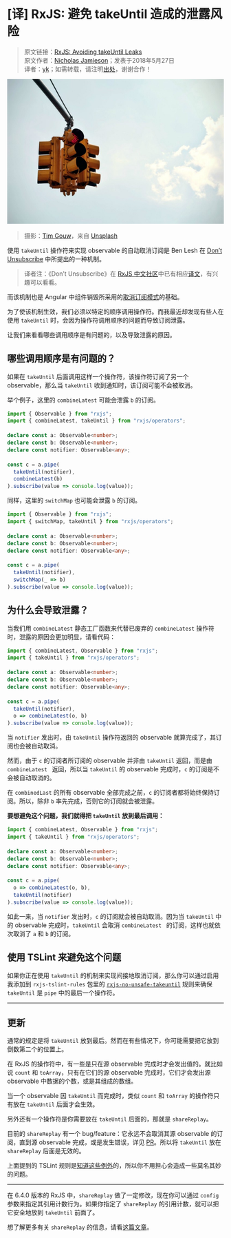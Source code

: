 # [译] RxJS: 避免 takeUntil 造成的泄露风险

> 原文链接：[RxJS: Avoiding takeUntil Leaks](https://blog.angularindepth.com/rxjs-avoiding-takeuntil-leaks-fb5182d047ef)<br/>
> 原文作者：[Nicholas Jamieson](https://blog.angularindepth.com/@cartant)；发表于2018年5月27日<br/>
> 译者：[yk](https://github.com/m8524769)；如需转载，请注明[出处](https://github.com/m8524769/RxJS-Article-Translation)，谢谢合作！

![](assets/1_39OlUGRh9dUvY0_SE7ytHw.jpeg)

> 摄影：[Tim Gouw](https://unsplash.com/photos/_U-x3_FYxfI?utm_source=unsplash&utm_medium=referral&utm_content=creditCopyText)，来自 [Unsplash](https://unsplash.com/?utm_source=unsplash&utm_medium=referral&utm_content=creditCopyText)

使用 `takeUntil` 操作符来实现 observable 的自动取消订阅是 Ben Lesh 在 [Don’t Unsubscribe](https://medium.com/@benlesh/rxjs-dont-unsubscribe-6753ed4fda87) 中所提出的一种机制。

> 译者注：《Don’t Unsubscribe》在 [RxJS 中文社区](https://github.com/RxJS-CN)中已有相应[译文](https://github.com/RxJS-CN/rxjs-articles-translation/blob/master/articles/Don't-Unsubscribe.md)，有兴趣可以看看。

而该机制也是 Angular 中组件销毁所采用的[取消订阅模式](https://stackoverflow.com/a/41177163/6680611)的基础。

为了使该机制生效，我们必须以特定的顺序调用操作符。而我最近却发现有些人在使用 `takeUntil` 时，会因为操作符调用顺序的问题而导致订阅泄露。

让我们来看看哪些调用顺序是有问题的，以及导致泄露的原因。

## 哪些调用顺序是有问题的？

如果在 `takeUntil` 后面调用这样一个操作符，该操作符订阅了另一个 observable，那么当 `takeUntil` 收到通知时，该订阅可能不会被取消。

举个例子，这里的 `combineLatest` 可能会泄露 `b` 的订阅。

```typescript
import { Observable } from "rxjs";
import { combineLatest, takeUntil } from "rxjs/operators";

declare const a: Observable<number>;
declare const b: Observable<number>;
declare const notifier: Observable<any>;

const c = a.pipe(
  takeUntil(notifier),
  combineLatest(b)
).subscribe(value => console.log(value));
```

同样，这里的 `switchMap` 也可能会泄露 `b` 的订阅。

```typescript
import { Observable } from "rxjs";
import { switchMap, takeUntil } from "rxjs/operators";

declare const a: Observable<number>;
declare const b: Observable<number>;
declare const notifier: Observable<any>;

const c = a.pipe(
  takeUntil(notifier),
  switchMap(_ => b)
).subscribe(value => console.log(value));
```

## 为什么会导致泄露？

当我们用 `combineLatest` 静态工厂函数来代替已废弃的 `combineLatest` 操作符时，泄露的原因会更加明显，请看代码：

```typescript
import { combineLatest, Observable } from "rxjs";
import { takeUntil } from "rxjs/operators";

declare const a: Observable<number>;
declare const b: Observable<number>;
declare const notifier: Observable<any>;

const c = a.pipe(
  takeUntil(notifier),
  o => combineLatest(o, b)
).subscribe(value => console.log(value));
```

当 `notifier` 发出时，由 `takeUntil` 操作符返回的 observable 就算完成了，其订阅也会被自动取消。

然而，由于 `c` 的订阅者所订阅的 observable 并非由 `takeUntil` 返回，而是由 `combineLatest ` 返回，所以当 `takeUntil` 的 observable 完成时，`c` 的订阅是不会被自动取消的。

在 `combinedLast` 的所有 observable 全部完成之前，`c` 的订阅者都将始终保持订阅。所以，除非 `b` 率先完成，否则它的订阅就会被泄露。

**要想避免这个问题，我们就得把 `takeUntil` 放到最后调用：**

```typescript
import { combineLatest, Observable } from "rxjs";
import { takeUntil } from "rxjs/operators";

declare const a: Observable<number>;
declare const b: Observable<number>;
declare const notifier: Observable<any>;

const c = a.pipe(
  o => combineLatest(o, b),
  takeUntil(notifier)
).subscribe(value => console.log(value));
```

如此一来，当 `notifier` 发出时，`c` 的订阅就会被自动取消。因为当 `takeUntil` 中的 observable 完成时，`takeUntil` 会取消 `combineLatest ` 的订阅，这样也就依次取消了 `a` 和 `b` 的订阅。

## 使用 TSLint 来避免这个问题

如果你正在使用 `takeUntil` 的机制来实现间接地取消订阅，那么你可以通过启用我添加到 `rxjs-tslint-rules` 包里的 [`rxjs-no-unsafe-takeuntil`](https://github.com/cartant/rxjs-tslint-rules#rules) 规则来确保 `takeUntil` 是 `pipe` 中的最后一个操作符。

***

## 更新

通常的规定是将 `takeUntil` 放到最后。然而在有些情况下，你可能需要把它放到倒数第二个的位置上。

在 RxJS 的操作符中，有一些是只在源 observable 完成时才会发出值的。就比如说 `count` 和 `toArray`，只有在它们的源 observable 完成时，它们才会发出源 observable 中数据的个数，或是其组成的数组。

当一个 observable 因 `takeUntil` 而完成时，类似 `count` 和 `toArray` 的操作符只有放在 `takeUntil` 后面才会生效。

另外还有一个操作符是你需要放在 `takeUntil` 后面的，那就是 `shareReplay`。

目前的 `shareReplay` 有一个 bug/feature：它永远不会取消其源 observable 的订阅，直到源 observable 完成，或是发生错误，详见 [PR](https://github.com/ReactiveX/rxjs/pull/4059)。所以将 `takeUntil` 放在 `shareReplay` 后面是无效的。

上面提到的 TSLint 规则是[知道这些例外](https://github.com/cartant/rxjs-tslint-rules/blob/v4.14.2/source/rules/rxjsNoUnsafeTakeuntilRule.ts#L41-L62)的，所以你不用担心会造成一些莫名其妙的问题。

***

在 6.4.0 版本的 RxJS 中，`shareReplay` 做了一定修改，现在你可以通过 `config` 参数来指定其引用计数行为。如果你指定了 `shareReplay` 的引用计数，就可以把它安全地放到 `takeUntil` 前面了。

想了解更多有关 `shareReplay` 的信息，请看[这篇文章](https://medium.com/@cartant/rxjs-whats-changed-with-sharereplay-65c098843e95)。
